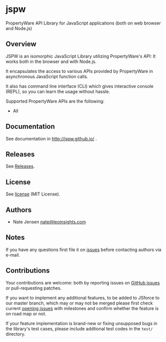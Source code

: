 # jspw 

PropertyWare API Library for JavaScript applications (both on web browser and Node.js)

## Overview

JSPW is an isomorphic JavaScript Library utilizing PropertyWare's API: It works both in the browser and with Node.js.

It encapsulates the access to various APIs provided by PropertyWare in asynchronous JavaScript function calls.

It also has command line interface (CLI) which gives interactive console (REPL), so you can learn the usage without hassle.

Supported PropertyWare APIs are the following:

- All

## Documentation

See documentation in http://jspw.github.io/ .

## Releases

See [Releases](https://github.com/burleyb/jspw/releases).

## License

See [license](LICENSE) (MIT License).

## Authors

- Nate Jensen <nate@leoinsights.com>


## Notes

If you have any questions first file it on [issues](https://github.com/burleyb/jspw/issues) before contacting authors via e-mail.

## Contributions

Your contributions are welcome: both by reporting issues on [GitHub issues](https://github.com/burleyb/jspw/issues) or pull-requesting patches.

If you want to implement any additional features, to be added to JSforce to our master branch, which may or may not be merged please first check current [opening issues](https://github.com/burleyb/jspw/issues?q=is%3Aopen) with milestones and confirm whether the feature is on road map or not.

If your feature implementation is brand-new or fixing unsupposed bugs in the library's test cases, please include addtional test codes in the `test/` directory.
